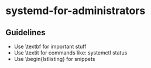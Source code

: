 # systemd-for-administrators

## Guidelines

* Use \textbf for important stuff
* Use \textit for commands like: systemctl status
* Use \begin{lstlisting} for snippets
